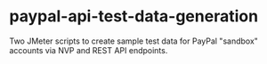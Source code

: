 # paypal-api-test-data-generation

Two JMeter scripts to create sample test data for PayPal "sandbox" accounts via NVP and REST API endpoints.
